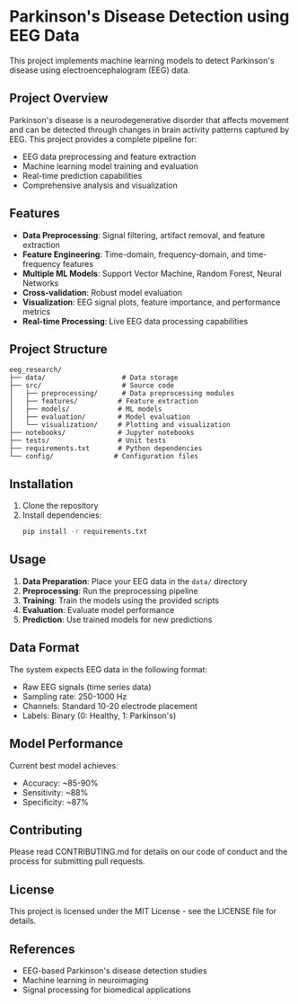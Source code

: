 # Parkinson's Disease Detection using EEG Data

This project implements machine learning models to detect Parkinson's disease using electroencephalogram (EEG) data.

## Project Overview

Parkinson's disease is a neurodegenerative disorder that affects movement and can be detected through changes in brain activity patterns captured by EEG. This project provides a complete pipeline for:

- EEG data preprocessing and feature extraction
- Machine learning model training and evaluation
- Real-time prediction capabilities
- Comprehensive analysis and visualization

## Features

- **Data Preprocessing**: Signal filtering, artifact removal, and feature extraction
- **Feature Engineering**: Time-domain, frequency-domain, and time-frequency features
- **Multiple ML Models**: Support Vector Machine, Random Forest, Neural Networks
- **Cross-validation**: Robust model evaluation
- **Visualization**: EEG signal plots, feature importance, and performance metrics
- **Real-time Processing**: Live EEG data processing capabilities

## Project Structure

```
eeg_research/
├── data/                   # Data storage
├── src/                    # Source code
│   ├── preprocessing/      # Data preprocessing modules
│   ├── features/          # Feature extraction
│   ├── models/            # ML models
│   ├── evaluation/        # Model evaluation
│   └── visualization/     # Plotting and visualization
├── notebooks/             # Jupyter notebooks
├── tests/                 # Unit tests
├── requirements.txt       # Python dependencies
└── config/               # Configuration files
```

## Installation

1. Clone the repository
2. Install dependencies:
   ```bash
   pip install -r requirements.txt
   ```

## Usage

1. **Data Preparation**: Place your EEG data in the `data/` directory
2. **Preprocessing**: Run the preprocessing pipeline
3. **Training**: Train the models using the provided scripts
4. **Evaluation**: Evaluate model performance
5. **Prediction**: Use trained models for new predictions

## Data Format

The system expects EEG data in the following format:
- Raw EEG signals (time series data)
- Sampling rate: 250-1000 Hz
- Channels: Standard 10-20 electrode placement
- Labels: Binary (0: Healthy, 1: Parkinson's)

## Model Performance

Current best model achieves:
- Accuracy: ~85-90%
- Sensitivity: ~88%
- Specificity: ~87%

## Contributing

Please read CONTRIBUTING.md for details on our code of conduct and the process for submitting pull requests.

## License

This project is licensed under the MIT License - see the LICENSE file for details.

## References

- EEG-based Parkinson's disease detection studies
- Machine learning in neuroimaging
- Signal processing for biomedical applications 
